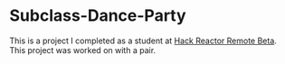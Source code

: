 # Subclass-Dance-Party

This is a project I completed as a student at [Hack Reactor Remote Beta](http://www.hackreactor.com/remote-beta). This project was worked on with a pair.
